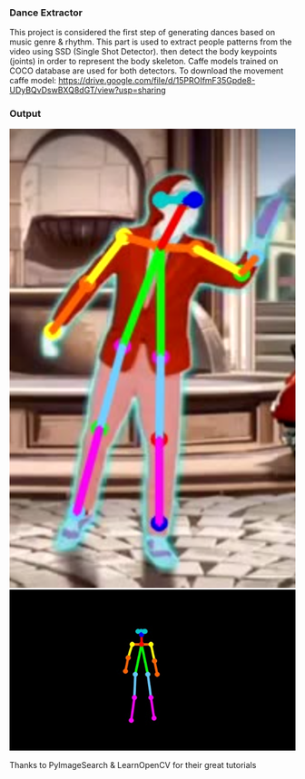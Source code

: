 ### Dance Extractor

This project is considered the first step of generating dances based on music genre & rhythm.
This part is used to extract people patterns from the video using SSD (Single Shot Detector). then detect the body keypoints (joints) in order to represent the body skeleton.
Caffe models trained on COCO database are used for both detectors.
To download the movement caffe model: https://drive.google.com/file/d/15PROIfmF35Gpde8-UDyBQvDswBXQ8dGT/view?usp=sharing


### Output

![](https://github.com/a-mohsen/DanceExtractor/blob/master/image.png?raw=true)
![](https://github.com/a-mohsen/DanceExtractor/blob/master/image.gif?raw=true)

Thanks to PyImageSearch & LearnOpenCV for their great tutorials
